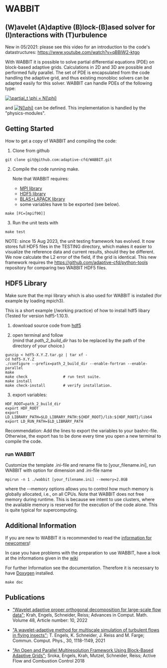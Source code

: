 # WABBIT
## (W)avelet (A)daptive (B)lock-(B)ased solver for (I)nteractions with (T)urbulence

New in 05/2021: please see this video for an introduction to the code's datastructures: https://www.youtube.com/watch?v=qBBIW2-ktgo


With WABBIT it is possible to solve partial differential equations (PDE) on block-based adaptive grids. Calculations in 2D and 3D are possible and performed fully parallel. The set of PDE is encapsulated from the code handling the adaptive grid, and thus existing monobloc solvers can be adapted easily for this solver. WABBIT can handle PDEs of the following type:

<a href="http://www.codecogs.com/eqnedit.php?latex=\partial_t&space;\phi&space;=&space;N(\phi)" target="_blank"><img src="http://latex.codecogs.com/gif.latex?\partial_t&space;\phi&space;=&space;N(\phi)" title="\partial_t \phi = N(\phi)" /></a>

and <a href="http://www.codecogs.com/eqnedit.php?latex=N(\phi)" target="_blank"><img src="http://latex.codecogs.com/gif.latex?N(\phi)" title="N(\phi)" /></a> can be defined. This implementation is handled by the "physics-modules".

## Getting Started
How to get a copy of WABBIT and compiling the code:

1. Clone from github

```
git clone git@github.com:adaptive-cfd/WABBIT.git
```

2. Compile the code running make.

     Note that WABBIT requires:

     + [MPI library](https://www.open-mpi.org/)
     + [HDF5 library](https://www.hdfgroup.org/downloads/hdf5/source-code/ "HDF5 Source Code")
     + [BLAS+LAPACK library](http://ab-initio.mit.edu/wiki/index.php/Template:Installing_BLAS_and_LAPACK)
     + some variables have to be exported (see below).

```
make [FC=[mpif90]]
```

3. Run the unit tests with

```
make test
```

NOTE: since 15 Aug 2023, the unit testing framework has evolved. It now stores full HDF5 files in the TESTING directory, which makes it easier to visualize the reference data and current results, should they be different. We now calculate the L2 error of the field, if the grid is identical. This new framework requires the https://github.com/adaptive-cfd/python-tools repository for comparing two WABBIT HDF5 files. 


## HDF5 Library

Make sure that the mpi library which is also used for WABBIT is installed (for example by loading mpich3).

This is a short example (/working practice) of how to install hdf5 libary (Tested for version hdf5-1.10.1).

1. download source code from [hdf5](https://www.hdfgroup.org/downloads/hdf5/source-code/ "HDF5 Source Code")

2. open terminal and follow  
  (mind that *path_2_build_dir* has to be replaced by the path of the directory of your choice.)

```
gunzip < hdf5-X.Y.Z.tar.gz | tar xf -
cd hdf5-X.Y.Z
./configure --prefix=path_2_build_dir --enable-fortran --enable-parallel
make
make check                # run test suite.
make install
make check-install        # verify installation.
```

3. export variables:

```
HDF_ROOT=path_2_build_dir
export HDF_ROOT
export LD_LIBRARY_PATH=$LD_LIBRARY_PATH:${HDF_ROOT}/lib:${HDF_ROOT}/lib64
export LD_RUN_PATH=$LD_LIBRARY_PATH
```
   Recommendation: Add the lines to export the variables to your bashrc-file. Otherwise, the export has to be done every time you open a new terminal to compile the code.

### run WABBIT

Customize the template .ini-file and rename file to [your_filename.ini], run WABBIT with option for dimension and .ini-file name

```
mpirun -n 1 ./wabbit [your_filename.ini] --memory=2.0GB
```

where the --memory options allows you to control how much memory is globally allocated, i.e., on all CPUs. Note that WABBIT does not free memory during runtime. This is because we intent to use clusters, where the available memory is reserved for the execution of the code alone. This is quite typical for supercomputing.

## Additional Information
If you are new to WABBIT it is recommended to read the [information for newcomers](https://github.com/adaptive-cfd/WABBIT/issues?q=is%3Aissue+is%3Aopen+label%3A%22for+the+newcomers%22 "newcomer issues")!

In case you have problems with the preparation to use WABBIT, have a look at the informations given in the  [wiki](https://github.com/adaptive-cfd/WABBIT/wiki "additional information for WABBIT on fedora/ubuntu")

For further Information see the documentation. Therefore it is necessary to have [Doxygen](http://www.stack.nl/~dimitri/doxygen/ "Doxygen") installed.

```
make doc
```
## Publications

* ["Wavelet adaptive proper orthogonal decomposition for large-scale flow data"](https://link.springer.com/article/10.1007/s10444-021-09922-2 "Krah2022"); Krah, Engels, Schneider, Reiss; Advances in Comput. Math. Volume 48, Article number: 10, 2022

* ["A wavelet-adaptive method for multiscale simulation of turbulent flows in flying insects"](https://arxiv.org/abs/1912.05371 "Engels2021"); T. Engels, K. Schneider, J. Reiss and M. Farge; Commun. Comput. Phys., 30, 1118-1149, 2021

* ["An Open and Parallel Multiresolution Framework Using Block-Based Adaptive Grids"](https://link.springer.com/chapter/10.1007%2F978-3-319-98177-2_19 "Sroka2018"); Sroka, Engels, Krah, Mutzel, Schneider, Reiss; Active Flow and Combustion Control 2018
